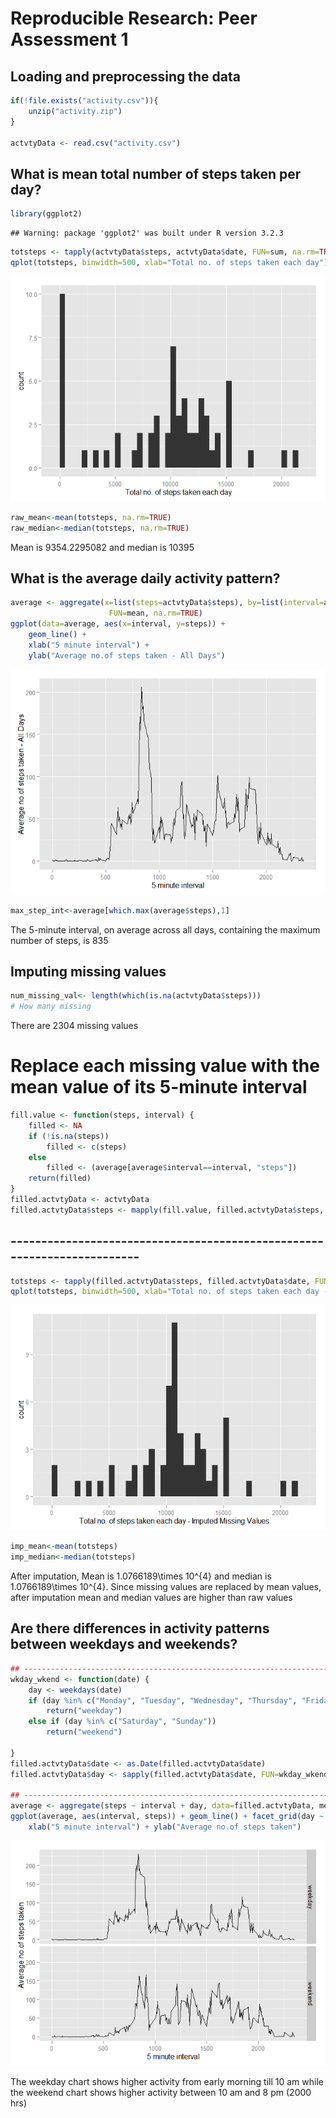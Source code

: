 # Reproducible Research: Peer Assessment 1


## Loading and preprocessing the data


```r
if(!file.exists("activity.csv")){
    unzip("activity.zip")
}

actvtyData <- read.csv("activity.csv")
```


## What is mean total number of steps taken per day?

```r
library(ggplot2)
```

```
## Warning: package 'ggplot2' was built under R version 3.2.3
```

```r
totsteps <- tapply(actvtyData$steps, actvtyData$date, FUN=sum, na.rm=TRUE)
qplot(totsteps, binwidth=500, xlab="Total no. of steps taken each day")
```

![](PA1_template_files/figure-html/unnamed-chunk-2-1.png) 

```r
raw_mean<-mean(totsteps, na.rm=TRUE)
raw_median<-median(totsteps, na.rm=TRUE)
```
Mean is 9354.2295082 and median is 10395

## What is the average daily activity pattern?


```r
average <- aggregate(x=list(steps=actvtyData$steps), by=list(interval=actvtyData$interval),
                      FUN=mean, na.rm=TRUE)
ggplot(data=average, aes(x=interval, y=steps)) +
    geom_line() +
    xlab("5 minute interval") +
    ylab("Average no.of steps taken - All Days")
```

![](PA1_template_files/figure-html/unnamed-chunk-3-1.png) 

```r
max_step_int<-average[which.max(average$steps),1]
```
The  5-minute interval, on average across all days, containing the maximum number of steps, is 835


## Imputing missing values

```r
num_missing_val<- length(which(is.na(actvtyData$steps)))
# How many missing
```
There are 2304 missing values



# Replace each missing value with the mean value of its 5-minute interval

```r
fill.value <- function(steps, interval) {
    filled <- NA
    if (!is.na(steps))
        filled <- c(steps)
    else
        filled <- (average[average$interval==interval, "steps"])
    return(filled)
}
filled.actvtyData <- actvtyData
filled.actvtyData$steps <- mapply(fill.value, filled.actvtyData$steps, filled.actvtyData$interval)
```

## ------------------------------------------------------------------------

```r
totsteps <- tapply(filled.actvtyData$steps, filled.actvtyData$date, FUN=sum)
qplot(totsteps, binwidth=500, xlab="Total no. of steps taken each day - Imputed Missing Values")
```

![](PA1_template_files/figure-html/unnamed-chunk-6-1.png) 

```r
imp_mean<-mean(totsteps)
imp_median<-median(totsteps)
```
After imputation, Mean is 1.0766189\times 10^{4} and median is 1.0766189\times 10^{4}. Since missing values are replaced by mean values, after imputation mean and median values are higher than raw values

## Are there differences in activity patterns between weekdays and weekends?


```r
## ------------------------------------------------------------------------
wkday_wkend <- function(date) {
    day <- weekdays(date)
    if (day %in% c("Monday", "Tuesday", "Wednesday", "Thursday", "Friday"))
        return("weekday")
    else if (day %in% c("Saturday", "Sunday"))
        return("weekend")
    
}
filled.actvtyData$date <- as.Date(filled.actvtyData$date)
filled.actvtyData$day <- sapply(filled.actvtyData$date, FUN=wkday_wkend)

## ------------------------------------------------------------------------
average <- aggregate(steps ~ interval + day, data=filled.actvtyData, mean)
ggplot(average, aes(interval, steps)) + geom_line() + facet_grid(day ~ .) +
    xlab("5 minute interval") + ylab("Average no.of steps taken")
```

![](PA1_template_files/figure-html/unnamed-chunk-7-1.png) 


The weekday chart shows higher activity from early morning till 10 am while the weekend chart shows higher activity between 10 am and 8 pm (2000 hrs)
